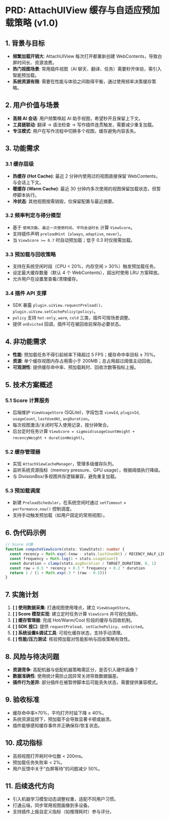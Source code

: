 # PRD: AttachUIView 缓存与自适应预加载策略 (v1.0)

## 1. 背景与目标

- **频繁加载开销大**: AttachUIView 每次打开都重新创建 WebContents，导致白屏时间长、资源浪费。
- **热门视图场景**: 常用插件视图（AI 聊天、翻译、任务）需要秒开体验，需引入智能预加载。
- **系统资源有限**: 需要在性能与体验之间取得平衡，通过使用频率决策缓存策略。

## 2. 用户价值与场景

- **高频 AI 会话**: 用户频繁唤起 AI 助手视图，希望秒开且保留上下文。
- **工具链联动**: 翻译 → 语法检查 → 写作插件连贯触发，需要减少重复加载。
- **专注模式**: 用户在写作流程中切换多个视图，缓存避免内容丢失。

## 3. 功能需求

### 3.1 缓存层级

- **热缓存 (Hot Cache)**: 最近 2 分钟内使用过的视图直接保留 WebContents，与会话上下文。
- **暖缓存 (Warm Cache)**: 最近 30 分钟内多次使用的视图保留加载状态，但暂停脚本执行。
- **冷状态**: 其他视图按需销毁，仅保留配置与最近摘要。

### 3.2 频率判定与得分模型

- 基于 `使用次数`、`最近一次使用时间`、`平均会话时长` 计算 `ViewScore`。
- 支持插件声明 `preloadHint`（`always`, `adaptive`, `never`）。
- 当 `ViewScore >= 0.7` 时自动预加载；低于 0.3 时仅按需加载。

### 3.3 预加载与回收策略

- 支持在系统空闲时段（CPU < 20%，内存空闲 > 30%）触发预加载任务。
- 设定最大缓存数量（默认 4 个 WebContents），超出时使用 LRU 方案释放。
- 允许用户在设置里查看/清理缓存。

### 3.4 插件 API 支撑

- SDK 暴露 `plugin.uiView.requestPreload()`、`plugin.uiView.setCachePolicy(policy)`。
- `policy` 支持 `hot-only`, `warm`, `cold` 三类，插件可按场景调整。
- 提供 `onEvicted` 回调，插件可在被回收前保存必要状态。

## 4. 非功能需求

- **性能**: 预加载任务不得引起帧率下降超过 5 FPS；缓存命中率目标 ≥ 70%。
- **资源**: 单个缓存视图内存占用需小于 200MB；总占用超过阈值主动回收。
- **可观测性**: 提供缓存命中率、预加载耗时、回收次数等指标上报。

## 5. 技术方案概述

### 5.1 Score 计算服务

- 后端维护 `ViewUsageStore` (SQLite)，字段包含 `viewId`, `pluginId`, `usageCount`, `lastUsedAt`, `avgDuration`。
- 每次视图激活/关闭时写入使用记录，按分钟聚合。
- 后台定时任务计算 `ViewScore = sigmoid(usageCountWeight + recencyWeight + durationWeight)`。

### 5.2 缓存管理器

- 实现 `AttachViewCacheManager`，管理多级缓存队列。
- 监听系统资源指标（memory pressure、GPU usage），根据阈值执行降级。
- 与 DivisionBox/多视图共存逻辑兼容，避免重复加载。

### 5.3 预加载调度

- 新建 `PreloadScheduler`，在系统空闲时通过 `setTimeout` + `performance.now()` 控制调度。
- 支持手动触发预加载（如用户固定的常用视图）。

## 6. 伪代码示例

```ts
// Score 计算
function computeViewScore(stats: ViewStats): number {
  const recency = Math.exp(-(now - stats.lastUsedAt) / RECENCY_HALF_LIFE)
  const frequency = Math.log(1 + stats.usageCount)
  const duration = clamp(stats.avgDuration / TARGET_DURATION, 0, 1)
  const raw = 0.5 * recency + 0.3 * frequency + 0.2 * duration
  return 1 / (1 + Math.exp(-3 * (raw - 0.5)))
}
```

## 7. 实施计划

1. **[ ] 使用数据采集**: 打通视图使用埋点，建立 `ViewUsageStore`。
2. **[ ] Score 模型实现**: 建立定时任务计算 `ViewScore` 并可视化指标。
3. **[ ] 缓存管理器**: 完成 Hot/Warm/Cool 阶段的缓存与回收机制。
4. **[ ] SDK 接口**: 提供 `requestPreload`、`setCachePolicy`、`onEvicted`。
5. **[ ] 系统设置&调试工具**: 可视化缓存状态，支持手动清理。
6. **[ ] 性能/压力测试**: 核验预加载对性能影响与回收策略有效性。

## 8. 风险与待决问题

- **资源竞争**: 高配机器与低配机器策略需区分，是否引入硬件画像？
- **数据准确性**: 使用统计需防止因异常关闭导致数据偏差。
- **插件行为差异**: 部分插件在被暂停脚本后可能丢失状态，需要提供兼容模式。

## 9. 验收标准

- 缓存命中率≥70%，平均打开时延下降 ≥ 40%。
- 系统资源监控下，预加载不会导致显著卡顿或崩溃。
- 插件能够感知缓存事件并正确保存/恢复状态。

## 10. 成功指标

- 高频视图打开耗时中位数 < 200ms。
- 预加载任务失败率 < 2%。
- 用户反馈中关于“白屏等待”的问题减少 50%。

## 11. 后续迭代方向

- 引入机器学习模型动态调整权重，适配不同用户习惯。
- 打通云端，同步常用视图画像到多设备。
- 支持插件上报自定义指标（如推理耗时）参与评分。
